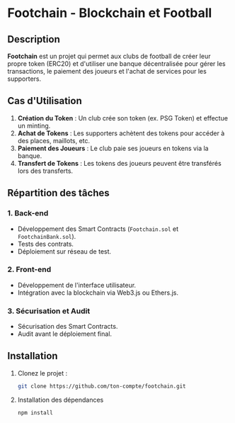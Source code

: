 # Footchain - Blockchain et Football

## Description
**Footchain** est un projet qui permet aux clubs de football de créer leur propre token (ERC20) et d'utiliser une banque décentralisée pour gérer les transactions, le paiement des joueurs et l'achat de services pour les supporters.

## Cas d'Utilisation
1. **Création du Token** : Un club crée son token (ex. PSG Token) et effectue un minting.
2. **Achat de Tokens** : Les supporters achètent des tokens pour accéder à des places, maillots, etc.
3. **Paiement des Joueurs** : Le club paie ses joueurs en tokens via la banque.
4. **Transfert de Tokens** : Les tokens des joueurs peuvent être transférés lors des transferts.

## Répartition des tâches

### 1. **Back-end**
- Développement des Smart Contracts (`Footchain.sol` et `FootchainBank.sol`).
- Tests des contrats.
- Déploiement sur réseau de test.

### 2. **Front-end**
- Développement de l'interface utilisateur.
- Intégration avec la blockchain via Web3.js ou Ethers.js.

### 3. **Sécurisation et Audit**
- Sécurisation des Smart Contracts.
- Audit avant le déploiement final.



## Installation
1. Clonez le projet :
   ```bash
   git clone https://github.com/ton-compte/footchain.git
   ```
2. Installation des dépendances 
    ```bash
    npm install
    ```
